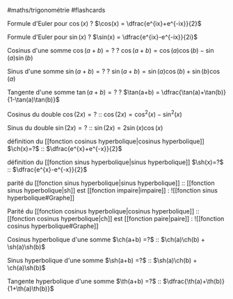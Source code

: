 #maths/trigonométrie #flashcards 

Formule d'Euler pour $\cos(x)$
?
$\cos(x) = \dfrac{e^{ix}+e^{-ix}}{2}$
<!--SR:!2022-11-29,61,262-->

Formule d'Euler pour $\sin(x)$
?
$\sin(x) = \dfrac{e^{ix}-e^{-ix}}{2i}$
<!--SR:!2022-10-22,52,221-->

Cosinus d'une somme $\cos(a+b) = ?$
?
$\cos(a+b) = \cos(a)\cos(b) - \sin(a)\sin(b)$
<!--SR:!2022-12-13,80,186-->

Sinus d'une somme $\sin(a+b) = ?$
?
$\sin(a+b) = \sin(a)\cos(b)+\sin(b)\cos(a)$
<!--SR:!2022-10-23,54,230-->

Tangente d'une somme $\tan(a+b) = ?$
?
$\tan(a+b) = \dfrac{\tan(a)+\tan(b)}{1-\tan(a)\tan(b)}$
<!--SR:!2022-10-05,62,210-->

Cosinus du double $\cos(2x) = ?$ :: $\cos(2x) = \cos^2(x)-\sin^2(x)$
<!--SR:!2023-02-09,138,225-->

Sinus du double $\sin(2x) = ?$ :: $\sin(2x) = 2\sin(x)\cos(x)$
<!--SR:!2023-01-12,123,226-->

définition du [[fonction cosinus hyperbolique|cosinus hyperbolique]] $\ch(x)=?$ :: $\dfrac{e^{x}+e^{-x}}{2}$
<!--SR:!2022-10-11,17,259-->

définition du [[fonction sinus hyperbolique|sinus hyperbolique]] $\sh(x)=?$ :: $\dfrac{e^{x}-e^{-x}}{2}$
<!--SR:!2022-10-02,8,239-->

parité du [[fonction sinus hyperbolique|sinus hyperbolique]] :: [[fonction sinus hyperbolique|sh]] est [[fonction impaire|impaire]] : ![[fonction sinus hyperbolique#Graphe]]
<!--SR:!2022-10-12,18,279-->

Parité du [[fonction cosinus hyperbolique|cosinus hyperbolique]] :: [[fonction cosinus hyperbolique|ch]] est [[fonction paire|paire]] : ![[fonction cosinus hyperbolique#Graphe]]
<!--SR:!2022-10-16,17,280-->

Cosinus hyperbolique d'une somme $\ch(a+b) =?$ :: $\ch(a)\ch(b) + \sh(a)\sh(b)$
<!--SR:!2022-10-09,40,254-->

Sinus hyperbolique d'une somme $\sh(a+b) =?$ :: $\sh(a)\ch(b) + \ch(a)\sh(b)$
<!--SR:!2022-11-26,73,254-->

Tangente hyperbolique d'une somme $\th(a+b) =?$ :: $\dfrac{\th(a)+\th(b)}{1+\th(a)\th(b)}$
<!--SR:!2022-10-21,48,254-->

